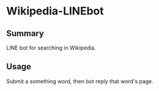 # Wikipedia-LINEbot

## Summary
LINE bot for searching in Wikipedia.

## Usage
Submit a something word, then bot reply that word's page.
